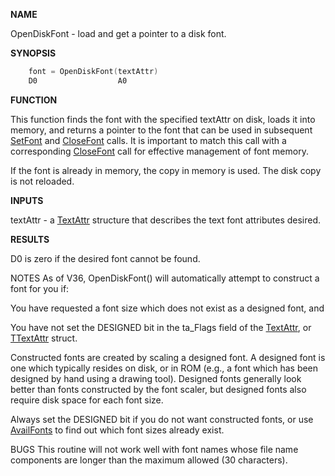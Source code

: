 
**NAME**

OpenDiskFont - load and get a pointer to a disk font.

**SYNOPSIS**

```c
    font = OpenDiskFont(textAttr)
    D0                  A0

```
**FUNCTION**

This function finds the font with the specified textAttr on
disk, loads it into memory, and returns a pointer to the font
that can be used in subsequent [SetFont](../graphics/SetFont) and [CloseFont](../graphics/CloseFont) calls.
It is important to match this call with a corresponding
[CloseFont](../graphics/CloseFont) call for effective management of font memory.

If the font is already in memory, the copy in memory is used.
The disk copy is not reloaded.

**INPUTS**

textAttr - a [TextAttr](_00A8) structure that describes the text font
attributes desired.

**RESULTS**

D0 is zero if the desired font cannot be found.

NOTES
As of V36, OpenDiskFont() will automatically attempt to
construct a font for you if:

You have requested a font size which does not exist
as a designed font, and

You have not set the DESIGNED bit in the ta_Flags
field of the [TextAttr](_00A8), or [TTextAttr](_00A8) struct.

Constructed fonts are created by scaling a designed font.
A designed font is one which typically resides on disk,
or in ROM (e.g., a font which has been designed by hand
using a drawing tool).  Designed fonts generally look better
than fonts constructed by the font scaler, but designed
fonts also require disk space for each font size.

Always set the DESIGNED bit if you do not want constructed fonts,
or use [AvailFonts](../diskfont/AvailFonts) to find out which font sizes already exist.

BUGS
This routine will not work well with font names whose file
name components are longer than the maximum allowed
(30 characters).
